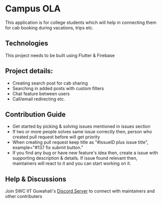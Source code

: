 # Campus OLA
This application is for college students which will help in connecting them for cab booking during vacations, trips etc.

## Technologies
This project needs to be built using Flutter & Firebase

## Project details:
- Creating search post for cab sharing
- Searching in added posts with custom filters
- Chat feature between users
- Call/email redirecting etc.

## Contribution Guide
- Get started by picking & solving issues mentioned in issues section
- If two or more people solves same issue correctly then, person who created pull request before will get priority
- When creating pull request keep title as "#issueID plus issue title", example="#137 fix submit button."
- If you find any bug or have new feature's idea then, create a issue with supporting description & details. If issue found relevant then, maintainers will react to it and you can start working on it.

## Help & Discussions
Join SWC IIT Guwahati's [Discord Server](https://discord.gg/2QUrA8HgWx) to connect with maintainers and other contributers


